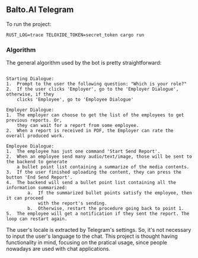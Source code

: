 ## Balto.AI Telegram

To run the project:

```shell
RUST_LOG=trace TELOXIDE_TOKEN=secret_token cargo run 
```

### Algorithm

The general algorithm used by the bot is pretty straightforward:

```

Starting Dialogue:
1.  Prompt to the user the following question: "Which is your role?"
2.  If the user clicks 'Employer', go to the 'Employer Dialogue', otherwise, if they
    clicks 'Employee', go to 'Employee Dialogue'

Employer Dialogue:
1.  The employer can choose to get the list of the employees to get previous reports. Or,
    they can wait for a report from some employee.
2.  When a report is received in PDF, the Employer can rate the overall produced work.

Employee Dialogue:
1.  The employee has just one command 'Start Send Report'. 
2.  When an employee send many audio/text/image, those will be sent to the backend to generate
    a bullet point list containing a summarize of the media contents.
3.  If the user finished uploading the content, they can press the button 'End Send Report'.
4.  The backend will send a bullet point list containing all the information summarized:
        a.  If the summarized bullet points satisfy the employee, then it can proceed
            with the report's sending. 
        b.  Otherwise, restart the procedure going back to point 1.
5.  The employee will get a notification if they sent the report. The loop can restart again.
```

The user's locale is extracted by Telegram's settings. So, it's not necessary to input the 
user's language to the chat. This project is thought having functionality in mind, focusing
on the pratical usage, since people nowadays are used with chat applications.